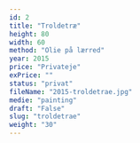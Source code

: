 ```yaml
---
id: 2
title: "Troldetræ"
height: 80
width: 60
method: "Olie på lærred"
year: 2015
price: "Privateje"
exPrice: ""
status: "privat"
fileName: "2015-troldetrae.jpg"
medie: "painting"
draft: "False"
slug: "troldetrae"
weight: "30"
---
```

